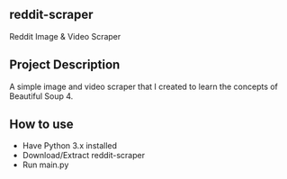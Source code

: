 ## reddit-scraper
Reddit Image & Video Scraper

## Project Description
A simple image and video scraper that I created to learn the concepts of Beautiful Soup 4.

## How to use
* Have Python 3.x installed
* Download/Extract reddit-scraper
* Run main.py
